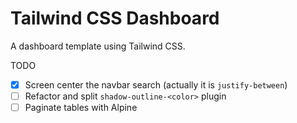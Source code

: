 # Tailwind CSS Dashboard

A dashboard template using Tailwind CSS.

TODO

- [x] Screen center the navbar search (actually it is `justify-between`)
- [ ] Refactor and split `shadow-outline-<color>` plugin
- [ ] Paginate tables with Alpine
